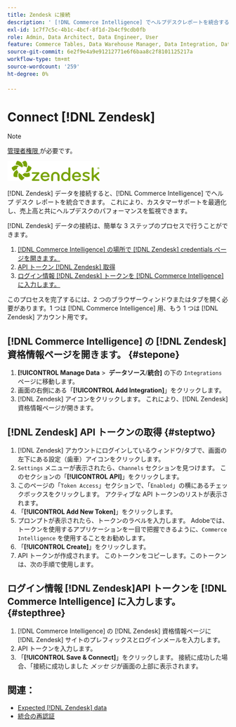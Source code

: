 ```yaml
---
title: Zendesk に接続
description: ' [!DNL Commerce Intelligence] でヘルプデスクレポートを統合する方法を説明します。'
exl-id: 1c7f7c5c-4b1c-4bcf-8f1d-2b4cf9cdb0fb
role: Admin, Data Architect, Data Engineer, User
feature: Commerce Tables, Data Warehouse Manager, Data Integration, Data Import/Export
source-git-commit: 6e2f9e4a9e91212771e6f6baa8c2f8101125217a
workflow-type: tm+mt
source-wordcount: '259'
ht-degree: 0%

---
```


# Connect [!DNL Zendesk]

>[!NOTE]
>
>[ 管理者権限 ](../../../administrator/user-management/user-management.md) が必要です。

![](../../../assets/Zendesk_logo.png)

[!DNL Zendesk] データを接続すると、[!DNL Commerce Intelligence] でヘルプ デスク レポートを統合できます。 これにより、カスタマーサポートを最適化し、売上高と共にヘルプデスクのパフォーマンスを監視できます。

[!DNL Zendesk] データの接続は、簡単な 3 ステップのプロセスで行うことができます。

1. [ [!DNL Commerce Intelligence] の場所で  [!DNL Zendesk] credentials ページを開きます。](#stepone)
1. [API トークン  [!DNL Zendesk]  取得](#steptwo)
1. [ログイン情報  [!DNL Zendesk]  トークンを  [!DNL Commerce Intelligence] に入力します。](#stepthree)

このプロセスを完了するには、2 つのブラウザーウィンドウまたはタブを開く必要があります。1 つは [!DNL Commerce Intelligence] 用、もう 1 つは [!DNL Zendesk] アカウント用です。

## [!DNL Commerce Intelligence] の [!DNL Zendesk] 資格情報ページを開きます。 {#stepone}

1. **[!UICONTROL Manage Data** > **&#x200B; データソース &#x200B;**/**統合]** の下の `Integrations` ページに移動します。
1. 画面の右側にある「**[!UICONTROL Add Integration]**」をクリックします。
1. [!DNL Zendesk] アイコンをクリックします。 これにより、[!DNL Zendesk] 資格情報ページが開きます。

## [!DNL Zendesk] API トークンの取得 {#steptwo}

1. [!DNL Zendesk] アカウントにログインしているウィンドウ/タブで、画面の左下にある設定（歯車）アイコンをクリックします。
1. `Settings` メニューが表示されたら、`Channels` セクションを見つけます。 このセクションの「**[!UICONTROL API]**」をクリックします。
1. このページの「`Token Access`」セクションで、「`Enabled`」の横にあるチェックボックスをクリックします。 アクティブな API トークンのリストが表示されます。
1. 「**[!UICONTROL Add New Token]**」をクリックします。
1. プロンプトが表示されたら、トークンのラベルを入力します。 Adobeでは、トークンを使用するアプリケーションを一目で把握できるように、`Commerce Intelligence` を使用することをお勧めします。
1. 「**[!UICONTROL Create]**」をクリックします。
1. API トークンが作成されます。 このトークンをコピーします。このトークンは、次の手順で使用します。

## ログイン情報 [!DNL Zendesk]API トークンを [!DNL Commerce Intelligence] に入力します。 {#stepthree}

1. [!DNL Commerce Intelligence] の [!DNL Zendesk] 資格情報ページに [!DNL Zendesk] サイトのプレフィックスとログインメールを入力します。
1. API トークンを入力します。
1. 「**[!UICONTROL Save & Connect]**」をクリックします。 接続に成功した場合、「接続に成功しました *メッセ* ジが画面の上部に表示されます。

## 関連：

* [Expected [!DNL Zendesk] data](../integrations/exp-zendesk-data.md)
* [ 統合の再認証 ](https://experienceleague.adobe.com/docs/commerce-knowledge-base/kb/how-to/mbi-reauthenticating-integrations.html)
